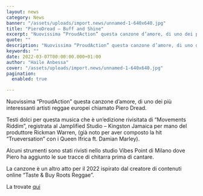 ```yaml
---
layout: news
category: News
banner: "/assets/uploads/import.news/unnamed-1-640x640.jpg"
title: "PieroDread – Buff and Shine"
excerpt: "Nuovissima “ProudAction” questa canzone d’amore, di uno dei più interessanti artisti reggae europei chiamato Piero Dread. Testi dolci per questa musica che è un’edizione rivisitata di “Movements Riddim”, registrata al Jamplified Studio – Kingston Jamaica per mano del produttore Rickman Warren, (già noto per aver composto la hit “Trueversation” con i Queen Ifrica ft. Damian [&hellip"
quote: ""
description: "Nuovissima “ProudAction” questa canzone d’amore, di uno dei più interessanti artisti reggae europei chiamato Piero Dread. Testi dolci per questa musica che è un’edizione rivisitata di “Movements Riddim”, registrata al Jamplified Studio – Kingston Jamaica per mano del produttore Rickman Warren, (già noto per aver composto la hit “Trueversation” con i Queen Ifrica ft. Damian [&hellip"
keywords: ""
date: 2022-03-07T00:00:00.000+01:00
author: "Haile Anbessa"
cover: "/assets/uploads/import.news/unnamed-1-640x640.jpg"
pagination:
  enabled: true

---
```


Nuovissima “ProudAction” questa canzone d’amore, di uno dei più interessanti artisti reggae europei chiamato Piero Dread.

Testi dolci per questa musica che è un’edizione rivisitata di “Movements Riddim”, registrata al Jamplified Studio – Kingston Jamaica per mano del produttore Rickman Warren, (già noto per aver composto la hit “Trueversation” con i Queen Ifrica ft. Damian Marley).

Alcuni strumenti sono stati rivisti nello studio Vibes Point di Milano dove Piero ha aggiunto le sue tracce di chitarra prima di cantare.

La canzone è un altro atto per il 2022 ispirato dal creatore di contenuti online “Taste & Buy Roots Reggae”.

La trovate [qui](https://song.link/s/3bF7ZwJt7MmCNd4i9jKjho)